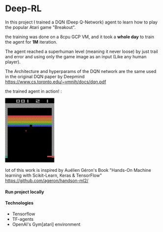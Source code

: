 # Deep-RL
In this project I trained a DQN (Deep Q-Network) agent 
to learn how to play the popular Atari game "Breakout".

the training was done on a 8cpu GCP VM, 
and it took a **whole day** to train the agent for **1M**
iteration. 

The agent reached a superhuman level
(meaning it never loose) by just trail
and error and using only the game image as an input
(Like any human player).  

The Architecture and hyperparams of the DQN network
are the same used in the original DQN paper by Deepmind
https://www.cs.toronto.edu/~vmnih/docs/dqn.pdf

the trained agent in action! :

![](images/rl/breakout.gif)


lot of this work is inspired by Auélien Géron's Book
"Hands-On Machine learning with Scikit-Learn, Keras
 & TensorFlow" https://github.com/ageron/handson-ml2/

#### Run project locally


#### Technologies

* Tensorflow
* TF-agents
* OpenAI's Gym[atari] environment
